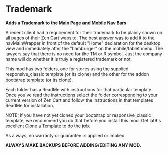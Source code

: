 # Trademark
**Adds a Trademark to the Main Page and Mobile Nav Bars**

A recent client had a requirement for their trademark to be plainly shown on all pages of their Zen Cart website. The best answer was to add it to the navMainWrapper in front of the default "Home" declaration for the desktop view and immediately after the "hamburger" on the mobile/tablet menu.  The lawyers say that there is no need for the TM or R symbol.  Just the company name will do whether it is truly a registered trademark or not.

This mod has two folders, one for stores using the supplied responsive_classic template (or its clone) and the other for the addon bootstrap template (or its clone).

Each folder has a ReadMe with instructions for that particular template.  Once you've read the instructions select the folder corresponding to your current version of Zen Cart and follow the instructions in that templates ReadMe for installation.

NOTE:  If you have not yet cloned your bootstrap or responsive_classic template, we recommend you do that before you install this mod.  Get lat9's excellent [Clone a Template](https://www.zen-cart.com/downloads.php?do=file&id=2087) to do the job.

As always, no warranty or guarantee is applied or implied.

**ALWAYS MAKE BACKUPS BEFORE ADDING/EDITING ANY MOD.**

